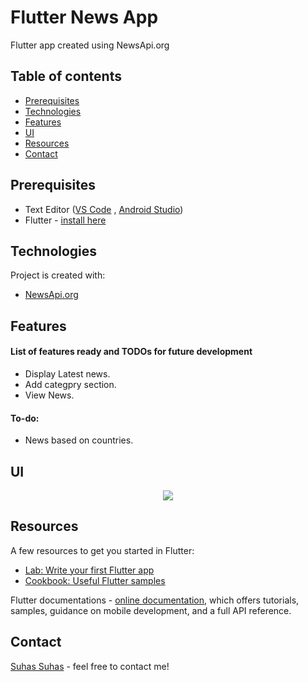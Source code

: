 # Flutter News App

Flutter app created using NewsApi.org

## Table of contents

-   [Prerequisites](#prerequisites)
-   [Technologies](#technologies)
-   [Features](#features)
-   [UI](#ui)
-   [Resources](#Resources)
-   [Contact](#contact)

## Prerequisites

-   Text Editor ([VS Code](https://code.visualstudio.com/download) , [Android Studio](https://developer.android.com/studio))
-   Flutter - [install here](https://flutter.dev/docs/get-started/install)

## Technologies

Project is created with:

-   [NewsApi.org](http://newsapi.org/)

## Features

#### List of features ready and TODOs for future development

-   Display Latest news.
-   Add categpry section.
-   View News.

#### To-do:

-   News based on countries.

## UI

<p align="center">
  <img src="screenshots/ui1.gif" />
</p>

## Resources

A few resources to get you started in Flutter:

-   [Lab: Write your first Flutter app](https://flutter.dev/docs/get-started/codelab)
-   [Cookbook: Useful Flutter samples](https://flutter.dev/docs/cookbook)

Flutter documentations - [online documentation](https://flutter.dev/docs), which offers tutorials,
samples, guidance on mobile development, and a full API reference.

## Contact

[Suhas Suhas](https://www.suhassalian.netlify.com/) - feel free to contact me!
